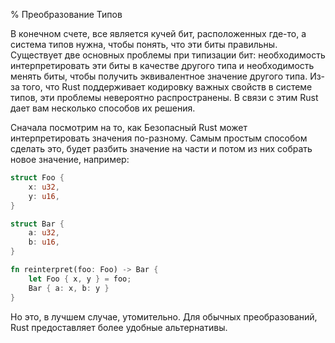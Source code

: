 % Преобразование Типов

В конечном счете, все является кучей бит, расположенных где-то, а система типов
нужна, чтобы понять, что эти биты правильны. Существует две основных проблемы
при типизации бит: необходимость интерпретировать эти биты в качестве другого
типа и необходимость менять биты, чтобы получить эквивалентное значение другого
типа. Из-за того, что Rust поддерживает кодировку важных свойств в системе
типов, эти проблемы невероятно распространены. В связи с этим Rust дает вам
несколько способов их решения.

Сначала посмотрим на то, как Безопасный Rust может интерпретировать значения
по-разному. Самым простым способом сделать это, будет разбить значение на части и
потом из них собрать новое значение, например:

```rust
struct Foo {
    x: u32,
    y: u16,
}

struct Bar {
    a: u32,
    b: u16,
}

fn reinterpret(foo: Foo) -> Bar {
    let Foo { x, y } = foo;
    Bar { a: x, b: y }
}
```

Но это, в лучшем случае, утомительно. Для обычных преобразований, Rust
предоставляет более удобные альтернативы.

